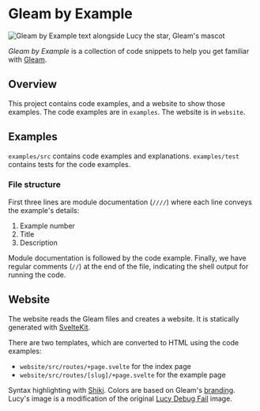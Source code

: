 # Gleam by Example

<picture>
  <source media="(prefers-color-scheme: dark)" srcset="https://github.com/alabhyajindal/gleambyexample/assets/52493077/b03239a7-3b2b-46d9-83b5-67035ce0d735">
  <source media="(prefers-color-scheme: light)" srcset="/website/static/gleambyexample.png">
  <img alt="Gleam by Example text alongside Lucy the star, Gleam's mascot" src="https://user-images.githubusercontent.com/25423296/163456779-a8556205-d0a5-45e2-ac17-42d089e3c3f8.png">
</picture>

_Gleam by Example_ is a collection of code snippets to help you get familiar with [Gleam](https://gleam.run/).

## Overview

This project contains code examples, and a website to show those examples. The code examples are in `examples`. The website is in `website`.

## Examples

`examples/src` contains code examples and explanations. `examples/test` contains tests for the code examples.

### File structure

First three lines are module documentation (`////`) where each line conveys the example's details:

1. Example number
2. Title
3. Description

Module documentation is followed by the code example. Finally, we have regular comments (`//`) at the end of the file, indicating the shell output for running the code.

## Website

The website reads the Gleam files and creates a website. It is statically generated with [SvelteKit](https://kit.svelte.dev).

There are two templates, which are converted to HTML using the code examples:

- `website/src/routes/+page.svelte` for the index page
- `website/src/routes/[slug]/+page.svelte` for the example page

Syntax highlighting with [Shiki](https://shiki.matsu.io).
Colors are based on Gleam's [branding](https://gleam.run/branding).
Lucy's image is a modification of the original [Lucy Debug Fail](https://gleam.run/images/lucy/lucydebugfail.svg) image.
